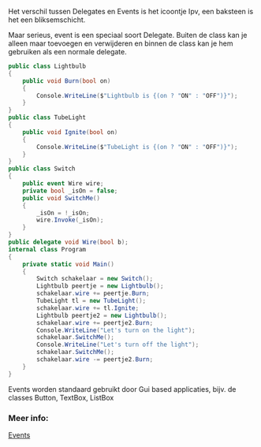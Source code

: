 Het verschil tussen Delegates en Events is het icoontje
Ipv, een baksteen is het een bliksemschicht. 

Maar serieus, event is een speciaal soort Delegate.
Buiten de class kan je alleen maar toevoegen en verwijderen en binnen de class kan je hem gebruiken als een normale delegate.

```c#
public class Lightbulb
{
    public void Burn(bool on)
    {
        Console.WriteLine($"Lightbulb is {(on ? "ON" : "OFF")}");
    }
}
public class TubeLight
{
    public void Ignite(bool on)
    {
        Console.WriteLine($"TubeLight is {(on ? "ON" : "OFF")}");
    }
}
public class Switch
{
    public event Wire wire;
    private bool _isOn = false;
    public void SwitchMe()
    {
        _isOn = !_isOn;
        wire.Invoke(_isOn);
    }
}
public delegate void Wire(bool b);
internal class Program
{
    private static void Main()
    {
        Switch schakelaar = new Switch();
        Lightbulb peertje = new Lightbulb();
        schakelaar.wire += peertje.Burn;
        TubeLight tl = new TubeLight();
        schakelaar.wire += tl.Ignite;
        Lightbulb peertje2 = new Lightbulb();
        schakelaar.wire += peertje2.Burn;
        Console.WriteLine("Let's turn on the light");
        schakelaar.SwitchMe();
        Console.WriteLine("Let's turn off the light");
        schakelaar.SwitchMe();
        schakelaar.wire -= peertje2.Burn;
    }
}
```

Events worden standaard gebruikt door Gui based applicaties, bijv. de classes Button, TextBox, ListBox

### Meer info:
[Events](https://learn.microsoft.com/en-us/dotnet/standard/events/#events)